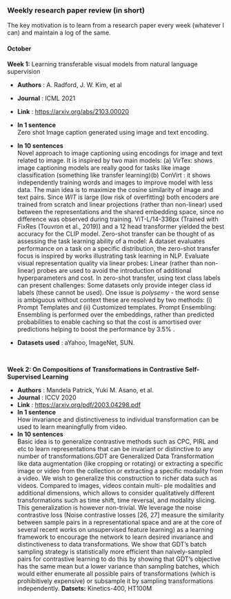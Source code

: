 ### Weekly research paper review (in short)
The key motivation is to learn from a research paper every week (whatever I can) and maintain a log of the same.
#### October <br>
**Week 1:** Learning transferable visual models from natural language supervision
- **Authors** : A. Radford, J. W. Kim, et al
- **Journal** : ICML 2021
- **Link** : https://arxiv.org/abs/2103.00020
- **In 1 sentence** <br> Zero shot Image caption generated using image and text encoding.
- **In 10 sentences** <br> Novel approach to image captioning using encodings for image and text related to image. It is inspired by two main models: (a) VirTex: shows image captioning models are really good for tasks like image classification (something like transfer learning)(b) ConVirt : it shows independently training words and images to improve model with less data. The main idea is to maximize the cosine similarity of image and text pairs. Since _WIT_ is large (low risk of overfitting) both encoders are trained from scratch and linear projections (rather than non-linear) used between the representations and the shared embedding space, since no difference was observed during training. ViT-L/14-336px (Trained with FixRes (Touvron et al., 2019)) and a 12 head transformer yielded the best accuracy for the CLIP model.
Zero-shot transfer can be thought of as assessing the task learning ability of a model: A dataset evaluates performance on a task on a specific distribution, the zero-shot transfer focus is inspired by works illustrating task learning in NLP. Evaluate visual representation quality via linear probes: Linear (rather than non-linear) probes are used to avoid the introduction of additional hyperparameters and cost. In zero-shot transfer, using text class labels can present challenges:
Some datasets only provide integer class id labels (these cannot be used). One issue is _polysemy_ - the word sense is ambiguous without context these are resolved by two methods: (i) Prompt Templates and (ii) Customized templates. Prompt Ensembling: Ensembling is performed over the embeddings, rather than predicted probabilities to enable caching so that the cost is amortised over predictions helping to boost the performance by 3.5% .

- **Datasets used** : aYahoo, ImageNet, SUN.
<br>

**Week 2: On Compositions of Transformations in Contrastive Self-Supervised Learning** 
- **Authors** : Mandela Patrick, Yuki M. Asano, et al.
- **Journal** : ICCV 2020
- **Link** : https://arxiv.org/pdf/2003.04298.pdf
- **In 1 sentence** <br> How invariance and distinctiveness to individual transformation can be used to learn meaningfully from video.
- **In 10 sentences** <br> 
Basic idea is to generalize contrastive methods such as CPC, PIRL and etc to learn representations that can be invariant or distinctive to any number of transformations.GDT are Generalized Data Transformation like data augmentation (like cropping or rotating) or extracting a specific image or video from the collection or extracting a specific modality from a video. We wish to generalize this construction to richer data such as videos. Compared to images, videos contain multi- ple modalities and additional dimensions, which allows to consider qualitatively different transformations such as time shift, time reversal, and modality slicing. This generalization is however non-trivial. We leverage the noise contrastive loss (Noise contrastive losses [26, 27] measure the similarity between sample pairs in a representational space and are at the core of several recent works on unsupervised feature learning) as a learning framework to encourage the network to learn desired invariance and distinctiveness to data transformations. We show that GDT’s batch sampling strategy is statistically more efficient than naively-sampled pairs for contrastive learning to do this by showing that GDT’s objective has the same mean but a lower variance than sampling batches, which would either enumerate all possible pairs of transformations (which is prohibitively expensive) or subsample it by sampling transformations independently.
**Datsets:** Kinetics-400,  HT100M <br>